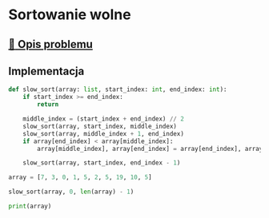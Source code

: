 # Sortowanie wolne

## [:link: Opis problemu](../../../../algorithms/sorting/slow-sort.md)

## Implementacja

```python linenums="1"
def slow_sort(array: list, start_index: int, end_index: int):
    if start_index >= end_index:
        return

    middle_index = (start_index + end_index) // 2
    slow_sort(array, start_index, middle_index)
    slow_sort(array, middle_index + 1, end_index)
    if array[end_index] < array[middle_index]:
        array[middle_index], array[end_index] = array[end_index], array[middle_index]

    slow_sort(array, start_index, end_index - 1)

array = [7, 3, 0, 1, 5, 2, 5, 19, 10, 5]

slow_sort(array, 0, len(array) - 1)

print(array)
```

